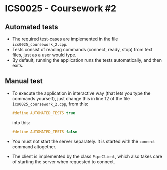 # ICS0025 - Coursework #2


## Automated tests
- The required test-cases are implemented in the file `ics0025_coursework_2.cpp`. 
- Tests consist of reading commands (connect, ready, stop) from text files, just as a user would type.
- By default, running the application runs the tests automatically, and then exits.

## Manual test
- To execute the application in interactive way (that lets you type the commands yourself), just change this in line 12 of the file `ics0025_coursework_2.cpp`, from this:

    ```cpp
    #define AUTOMATED_TESTS true
    ```

    into this:

    ```cpp
    #define AUTOMATED_TESTS false
    ```

- You must not start the server separately. It is started with the `connect` command altogether.

- The client is implemented by the class `PipeClient`, which also takes care of starting the server when requested to connect. 